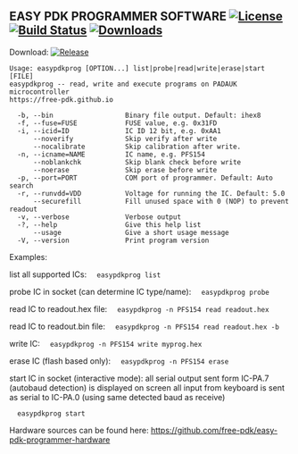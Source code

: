 EASY PDK PROGRAMMER SOFTWARE
[![License](https://img.shields.io/:license-gpl3-blue.svg?style=flat-square)](https://www.gnu.org/licenses/gpl-3.0.html) [![Build Status](https://travis-ci.org/free-pdk/easy-pdk-programmer-software.svg?branch=master)](https://travis-ci.org/free-pdk/easy-pdk-programmer-software) [![Downloads](https://img.shields.io/github/downloads/free-pdk/easy-pdk-programmer-software/total.svg?maxAge=3600)](https://github.com/free-pdk/easy-pdk-programmer-software/releases/latest)
----------------------------

Download: [![Release](https://img.shields.io/github/release/free-pdk/easy-pdk-programmer-software.svg?maxAge=60)](https://github.com/free-pdk/easy-pdk-programmer-software/releases/latest)


```
Usage: easypdkprog [OPTION...] list|probe|read|write|erase|start [FILE]
easypdkprog -- read, write and execute programs on PADAUK microcontroller
https://free-pdk.github.io

  -b, --bin                  Binary file output. Default: ihex8
  -f, --fuse=FUSE            FUSE value, e.g. 0x31FD
  -i, --icid=ID              IC ID 12 bit, e.g. 0xAA1
      --noverify             Skip verify after write
      --nocalibrate          Skip calibration after write.
  -n, --icname=NAME          IC name, e.g. PFS154
      --noblankchk           Skip blank check before write
      --noerase              Skip erase before write
  -p, --port=PORT            COM port of programmer. Default: Auto search
  -r, --runvdd=VDD           Voltage for running the IC. Default: 5.0
      --securefill           Fill unused space with 0 (NOP) to prevent readout
  -v, --verbose              Verbose output
  -?, --help                 Give this help list
      --usage                Give a short usage message
  -V, --version              Print program version
```

Examples:

list all supported ICs:
```  easypdkprog list```

probe IC in socket (can determine IC type/name):
```  easypdkprog probe```

read IC to readout.hex file:
```  easypdkprog -n PFS154 read readout.hex```

read IC to readout.bin file:
```  easypdkprog -n PFS154 read readout.hex -b```

write IC:
```  easypdkprog -n PFS154 write myprog.hex```

erase IC (flash based only):
```  easypdkprog -n PFS154 erase```

start IC in socket (interactive mode):
 all serial output sent form IC-PA.7 (autobaud detection) is displayed on screen
 all input from keyboard is sent as serial to IC-PA.0 (using same detected baud as receive)
 
```  easypdkprog start```

  
Hardware sources can be found here: https://github.com/free-pdk/easy-pdk-programmer-hardware

